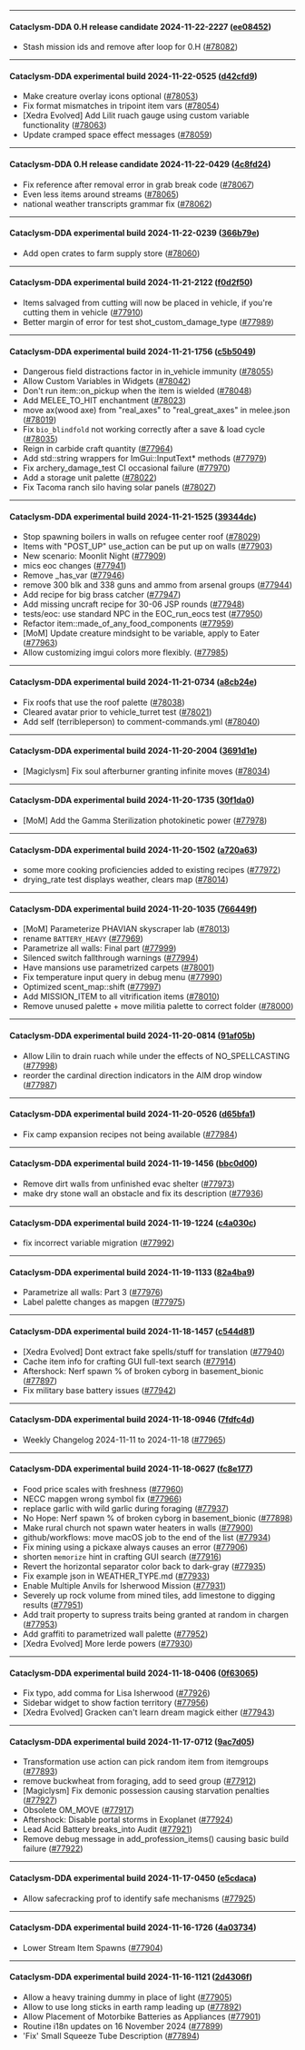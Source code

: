 
---

#### Cataclysm-DDA 0.H release candidate 2024-11-22-2227 ([ee08452](https://github.com/CleverRaven/Cataclysm-DDA/releases/tag/cdda-0.H-2024-11-22-2227))

* Stash mission ids and remove after loop for 0.H ([#78082](https://github.com/CleverRaven/Cataclysm-DDA/pull/78082))

---

#### Cataclysm-DDA experimental build 2024-11-22-0525 ([d42cfd9](https://github.com/CleverRaven/Cataclysm-DDA/releases/tag/cdda-experimental-2024-11-22-0525))

* Make creature overlay icons optional ([#78053](https://github.com/CleverRaven/Cataclysm-DDA/pull/78053))
* Fix format mismatches in tripoint item vars ([#78054](https://github.com/CleverRaven/Cataclysm-DDA/pull/78054))
* [Xedra Evolved] Add Lilit ruach gauge using custom variable functionality ([#78063](https://github.com/CleverRaven/Cataclysm-DDA/pull/78063))
* Update cramped space effect messages ([#78059](https://github.com/CleverRaven/Cataclysm-DDA/pull/78059))

---

#### Cataclysm-DDA 0.H release candidate 2024-11-22-0429 ([4c8fd24](https://github.com/CleverRaven/Cataclysm-DDA/releases/tag/cdda-0.H-2024-11-22-0429))

* Fix reference after removal error in grab break code ([#78067](https://github.com/CleverRaven/Cataclysm-DDA/pull/78067))
* Even less items around streams ([#78065](https://github.com/CleverRaven/Cataclysm-DDA/pull/78065))
* national weather transcripts grammar fix ([#78062](https://github.com/CleverRaven/Cataclysm-DDA/pull/78062))

---

#### Cataclysm-DDA experimental build 2024-11-22-0239 ([366b79e](https://github.com/CleverRaven/Cataclysm-DDA/releases/tag/cdda-experimental-2024-11-22-0239))

* Add open crates to farm supply store ([#78060](https://github.com/CleverRaven/Cataclysm-DDA/pull/78060))

---

#### Cataclysm-DDA experimental build 2024-11-21-2122 ([f0d2f50](https://github.com/CleverRaven/Cataclysm-DDA/releases/tag/cdda-experimental-2024-11-21-2122))

* Items salvaged from cutting will now be placed in vehicle, if you're cutting them in vehicle ([#77910](https://github.com/CleverRaven/Cataclysm-DDA/pull/77910))
* Better margin of error for test shot_custom_damage_type ([#77989](https://github.com/CleverRaven/Cataclysm-DDA/pull/77989))

---

#### Cataclysm-DDA experimental build 2024-11-21-1756 ([c5b5049](https://github.com/CleverRaven/Cataclysm-DDA/releases/tag/cdda-experimental-2024-11-21-1756))

* Dangerous field distractions factor in in_vehicle immunity ([#78055](https://github.com/CleverRaven/Cataclysm-DDA/pull/78055))
* Allow Custom Variables in Widgets ([#78042](https://github.com/CleverRaven/Cataclysm-DDA/pull/78042))
* Don't run item::on_pickup when the item is wielded ([#78048](https://github.com/CleverRaven/Cataclysm-DDA/pull/78048))
* Add MELEE_TO_HIT enchantment ([#78023](https://github.com/CleverRaven/Cataclysm-DDA/pull/78023))
* move ax(wood axe) from "real_axes" to "real_great_axes" in melee.json ([#78019](https://github.com/CleverRaven/Cataclysm-DDA/pull/78019))
* Fix `bio_blindfold` not working correctly after a save & load cycle ([#78035](https://github.com/CleverRaven/Cataclysm-DDA/pull/78035))
* Reign in carbide craft quantity ([#77964](https://github.com/CleverRaven/Cataclysm-DDA/pull/77964))
* Add std::string wrappers for ImGui::InputText* methods ([#77979](https://github.com/CleverRaven/Cataclysm-DDA/pull/77979))
* Fix archery_damage_test CI occasional failure ([#77970](https://github.com/CleverRaven/Cataclysm-DDA/pull/77970))
* Add a storage unit palette ([#78022](https://github.com/CleverRaven/Cataclysm-DDA/pull/78022))
* Fix Tacoma ranch silo having solar panels ([#78027](https://github.com/CleverRaven/Cataclysm-DDA/pull/78027))

---

#### Cataclysm-DDA experimental build 2024-11-21-1525 ([39344dc](https://github.com/CleverRaven/Cataclysm-DDA/releases/tag/cdda-experimental-2024-11-21-1525))

* Stop spawning boilers in walls on refugee center roof ([#78029](https://github.com/CleverRaven/Cataclysm-DDA/pull/78029))
* Items with "POST_UP" use_action can be put up on walls  ([#77903](https://github.com/CleverRaven/Cataclysm-DDA/pull/77903))
* New scenario: Moonlit Night ([#77909](https://github.com/CleverRaven/Cataclysm-DDA/pull/77909))
* mics eoc changes ([#77941](https://github.com/CleverRaven/Cataclysm-DDA/pull/77941))
* Remove _has_var ([#77946](https://github.com/CleverRaven/Cataclysm-DDA/pull/77946))
* remove 300 blk and 338 guns and ammo from arsenal groups ([#77944](https://github.com/CleverRaven/Cataclysm-DDA/pull/77944))
* Add recipe for big brass catcher ([#77947](https://github.com/CleverRaven/Cataclysm-DDA/pull/77947))
* Add missing uncraft recipe for 30-06 JSP rounds ([#77948](https://github.com/CleverRaven/Cataclysm-DDA/pull/77948))
* tests/eoc: use standard NPC in the EOC_run_eocs test ([#77950](https://github.com/CleverRaven/Cataclysm-DDA/pull/77950))
* Refactor item::made_of_any_food_components ([#77959](https://github.com/CleverRaven/Cataclysm-DDA/pull/77959))
* [MoM] Update creature mindsight to be variable, apply to Eater ([#77963](https://github.com/CleverRaven/Cataclysm-DDA/pull/77963))
* Allow customizing imgui colors more flexibly. ([#77985](https://github.com/CleverRaven/Cataclysm-DDA/pull/77985))

---

#### Cataclysm-DDA experimental build 2024-11-21-0734 ([a8cb24e](https://github.com/CleverRaven/Cataclysm-DDA/releases/tag/cdda-experimental-2024-11-21-0734))

* Fix roofs that use the roof palette ([#78038](https://github.com/CleverRaven/Cataclysm-DDA/pull/78038))
* Cleared avatar prior to vehicle_turret test ([#78021](https://github.com/CleverRaven/Cataclysm-DDA/pull/78021))
* Add self (terribleperson) to comment-commands.yml ([#78040](https://github.com/CleverRaven/Cataclysm-DDA/pull/78040))

---

#### Cataclysm-DDA experimental build 2024-11-20-2004 ([3691d1e](https://github.com/CleverRaven/Cataclysm-DDA/releases/tag/cdda-experimental-2024-11-20-2004))

* [Magiclysm] Fix soul afterburner granting infinite moves ([#78034](https://github.com/CleverRaven/Cataclysm-DDA/pull/78034))

---

#### Cataclysm-DDA experimental build 2024-11-20-1735 ([30f1da0](https://github.com/CleverRaven/Cataclysm-DDA/releases/tag/cdda-experimental-2024-11-20-1735))

* [MoM] Add the Gamma Sterilization photokinetic power ([#77978](https://github.com/CleverRaven/Cataclysm-DDA/pull/77978))

---

#### Cataclysm-DDA experimental build 2024-11-20-1502 ([a720a63](https://github.com/CleverRaven/Cataclysm-DDA/releases/tag/cdda-experimental-2024-11-20-1502))

* some more cooking proficiencies added to existing recipes ([#77972](https://github.com/CleverRaven/Cataclysm-DDA/pull/77972))
* drying_rate test displays weather, clears map ([#78014](https://github.com/CleverRaven/Cataclysm-DDA/pull/78014))

---

#### Cataclysm-DDA experimental build 2024-11-20-1035 ([766449f](https://github.com/CleverRaven/Cataclysm-DDA/releases/tag/cdda-experimental-2024-11-20-1035))

* [MoM] Parameterize PHAVIAN skyscraper lab ([#78013](https://github.com/CleverRaven/Cataclysm-DDA/pull/78013))
* rename `BATTERY_HEAVY` ([#77969](https://github.com/CleverRaven/Cataclysm-DDA/pull/77969))
* Parametrize all walls: Final part ([#77999](https://github.com/CleverRaven/Cataclysm-DDA/pull/77999))
* Silenced switch fallthrough warnings ([#77994](https://github.com/CleverRaven/Cataclysm-DDA/pull/77994))
* Have mansions use parametrized carpets ([#78001](https://github.com/CleverRaven/Cataclysm-DDA/pull/78001))
* Fix temperature input query in debug menu ([#77990](https://github.com/CleverRaven/Cataclysm-DDA/pull/77990))
* Optimized scent_map::shift ([#77997](https://github.com/CleverRaven/Cataclysm-DDA/pull/77997))
* Add MISSION_ITEM to all vitrification items ([#78010](https://github.com/CleverRaven/Cataclysm-DDA/pull/78010))
* Remove unused palette + move militia palette to correct folder ([#78000](https://github.com/CleverRaven/Cataclysm-DDA/pull/78000))

---

#### Cataclysm-DDA experimental build 2024-11-20-0814 ([91af05b](https://github.com/CleverRaven/Cataclysm-DDA/releases/tag/cdda-experimental-2024-11-20-0814))

* Allow Lilin to drain ruach while under the effects of NO_SPELLCASTING ([#77998](https://github.com/CleverRaven/Cataclysm-DDA/pull/77998))
* reorder the cardinal direction indicators in the AIM drop window ([#77987](https://github.com/CleverRaven/Cataclysm-DDA/pull/77987))

---

#### Cataclysm-DDA experimental build 2024-11-20-0526 ([d65bfa1](https://github.com/CleverRaven/Cataclysm-DDA/releases/tag/cdda-experimental-2024-11-20-0526))

* Fix camp expansion recipes not being available ([#77984](https://github.com/CleverRaven/Cataclysm-DDA/pull/77984))

---

#### Cataclysm-DDA experimental build 2024-11-19-1456 ([bbc0d00](https://github.com/CleverRaven/Cataclysm-DDA/releases/tag/cdda-experimental-2024-11-19-1456))

* Remove dirt walls from unfinished evac shelter ([#77973](https://github.com/CleverRaven/Cataclysm-DDA/pull/77973))
* make dry stone wall an obstacle and fix its description ([#77936](https://github.com/CleverRaven/Cataclysm-DDA/pull/77936))

---

#### Cataclysm-DDA experimental build 2024-11-19-1224 ([c4a030c](https://github.com/CleverRaven/Cataclysm-DDA/releases/tag/cdda-experimental-2024-11-19-1224))

* fix incorrect variable migration ([#77992](https://github.com/CleverRaven/Cataclysm-DDA/pull/77992))

---

#### Cataclysm-DDA experimental build 2024-11-19-1133 ([82a4ba9](https://github.com/CleverRaven/Cataclysm-DDA/releases/tag/cdda-experimental-2024-11-19-1133))

* Parametrize all walls: Part 3 ([#77976](https://github.com/CleverRaven/Cataclysm-DDA/pull/77976))
* Label palette changes as mapgen ([#77975](https://github.com/CleverRaven/Cataclysm-DDA/pull/77975))

---

#### Cataclysm-DDA experimental build 2024-11-18-1457 ([c544d81](https://github.com/CleverRaven/Cataclysm-DDA/releases/tag/cdda-experimental-2024-11-18-1457))

* [Xedra Evolved] Dont extract fake spells/stuff for translation ([#77940](https://github.com/CleverRaven/Cataclysm-DDA/pull/77940))
* Cache item info for crafting GUI full-text search ([#77914](https://github.com/CleverRaven/Cataclysm-DDA/pull/77914))
* Aftershock: Nerf spawn % of broken cyborg in basement_bionic ([#77897](https://github.com/CleverRaven/Cataclysm-DDA/pull/77897))
* Fix military base battery issues ([#77942](https://github.com/CleverRaven/Cataclysm-DDA/pull/77942))

---

#### Cataclysm-DDA experimental build 2024-11-18-0946 ([7fdfc4d](https://github.com/CleverRaven/Cataclysm-DDA/releases/tag/cdda-experimental-2024-11-18-0946))

* Weekly Changelog 2024-11-11 to 2024-11-18 ([#77965](https://github.com/CleverRaven/Cataclysm-DDA/pull/77965))

---

#### Cataclysm-DDA experimental build 2024-11-18-0627 ([fc8e177](https://github.com/CleverRaven/Cataclysm-DDA/releases/tag/cdda-experimental-2024-11-18-0627))

* Food price scales with freshness ([#77960](https://github.com/CleverRaven/Cataclysm-DDA/pull/77960))
* NECC mapgen wrong symbol fix ([#77966](https://github.com/CleverRaven/Cataclysm-DDA/pull/77966))
* replace garlic with wild garlic during foraging ([#77937](https://github.com/CleverRaven/Cataclysm-DDA/pull/77937))
* No Hope: Nerf spawn % of broken cyborg in basement_bionic ([#77898](https://github.com/CleverRaven/Cataclysm-DDA/pull/77898))
* Make rural church not spawn water heaters in walls ([#77900](https://github.com/CleverRaven/Cataclysm-DDA/pull/77900))
* github/workflows: move macOS job to the end of the list ([#77934](https://github.com/CleverRaven/Cataclysm-DDA/pull/77934))
* Fix mining using a pickaxe always causes an error ([#77906](https://github.com/CleverRaven/Cataclysm-DDA/pull/77906))
* shorten `memorize` hint in crafting GUI search ([#77916](https://github.com/CleverRaven/Cataclysm-DDA/pull/77916))
* Revert the horizontal separator color back to dark-gray ([#77935](https://github.com/CleverRaven/Cataclysm-DDA/pull/77935))
* Fix example json in WEATHER_TYPE.md ([#77933](https://github.com/CleverRaven/Cataclysm-DDA/pull/77933))
* Enable Multiple Anvils for Isherwood Mission ([#77931](https://github.com/CleverRaven/Cataclysm-DDA/pull/77931))
* Severely up rock volume from mined tiles, add limestone to digging results ([#77951](https://github.com/CleverRaven/Cataclysm-DDA/pull/77951))
* Add trait property to supress traits being granted at random in chargen ([#77953](https://github.com/CleverRaven/Cataclysm-DDA/pull/77953))
* Add graffiti to parametrized wall palette ([#77952](https://github.com/CleverRaven/Cataclysm-DDA/pull/77952))
* [Xedra Evolved] More Ierde powers ([#77930](https://github.com/CleverRaven/Cataclysm-DDA/pull/77930))

---

#### Cataclysm-DDA experimental build 2024-11-18-0406 ([0f63065](https://github.com/CleverRaven/Cataclysm-DDA/releases/tag/cdda-experimental-2024-11-18-0406))

* Fix typo, add comma for Lisa Isherwood ([#77926](https://github.com/CleverRaven/Cataclysm-DDA/pull/77926))
* Sidebar widget to show faction territory ([#77956](https://github.com/CleverRaven/Cataclysm-DDA/pull/77956))
* [Xedra Evolved] Gracken can't learn dream magick either ([#77943](https://github.com/CleverRaven/Cataclysm-DDA/pull/77943))

---

#### Cataclysm-DDA experimental build 2024-11-17-0712 ([9ac7d05](https://github.com/CleverRaven/Cataclysm-DDA/releases/tag/cdda-experimental-2024-11-17-0712))

* Transformation use action can pick random item from itemgroups ([#77893](https://github.com/CleverRaven/Cataclysm-DDA/pull/77893))
* remove buckwheat from foraging, add to seed group ([#77912](https://github.com/CleverRaven/Cataclysm-DDA/pull/77912))
* [Magiclysm] Fix demonic possession causing starvation penalties ([#77927](https://github.com/CleverRaven/Cataclysm-DDA/pull/77927))
* Obsolete OM_MOVE ([#77917](https://github.com/CleverRaven/Cataclysm-DDA/pull/77917))
* Aftershock: Disable portal storms in Exoplanet ([#77924](https://github.com/CleverRaven/Cataclysm-DDA/pull/77924))
* Lead Acid Battery breaks_into Audit ([#77921](https://github.com/CleverRaven/Cataclysm-DDA/pull/77921))
* Remove debug message in add_profession_items() causing basic build failure ([#77922](https://github.com/CleverRaven/Cataclysm-DDA/pull/77922))

---

#### Cataclysm-DDA experimental build 2024-11-17-0450 ([e5cdaca](https://github.com/CleverRaven/Cataclysm-DDA/releases/tag/cdda-experimental-2024-11-17-0450))

* Allow safecracking prof to identify safe mechanisms ([#77925](https://github.com/CleverRaven/Cataclysm-DDA/pull/77925))

---

#### Cataclysm-DDA experimental build 2024-11-16-1726 ([4a03734](https://github.com/CleverRaven/Cataclysm-DDA/releases/tag/cdda-experimental-2024-11-16-1726))

* Lower Stream Item Spawns ([#77904](https://github.com/CleverRaven/Cataclysm-DDA/pull/77904))

---

#### Cataclysm-DDA experimental build 2024-11-16-1121 ([2d4306f](https://github.com/CleverRaven/Cataclysm-DDA/releases/tag/cdda-experimental-2024-11-16-1121))

* Allow a heavy training dummy in place of light ([#77905](https://github.com/CleverRaven/Cataclysm-DDA/pull/77905))
* Allow to use long sticks in earth ramp leading up ([#77892](https://github.com/CleverRaven/Cataclysm-DDA/pull/77892))
* Allow Placement of Motorbike Batteries as Appliances ([#77901](https://github.com/CleverRaven/Cataclysm-DDA/pull/77901))
* Routine i18n updates on 16 November 2024 ([#77899](https://github.com/CleverRaven/Cataclysm-DDA/pull/77899))
* 'Fix' Small Squeeze Tube Description ([#77894](https://github.com/CleverRaven/Cataclysm-DDA/pull/77894))
